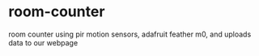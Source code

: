 # room-counter
room counter using pir motion sensors, adafruit feather m0, and uploads data to our webpage
